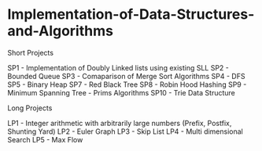 # Implementation-of-Data-Structures-and-Algorithms

Short Projects

SP1 - Implementation of Doubly Linked lists using existing SLL
SP2 - Bounded Queue
SP3 - Comaparison of Merge Sort Algorithms
SP4 - DFS
SP5 - Binary Heap
SP7 - Red Black Tree
SP8 - Robin Hood Hashing
SP9 - Minimum Spanning Tree - Prims Algorithms
SP10 - Trie Data Structure

Long Projects

LP1 - Integer arithmetic with arbitrarily large numbers (Prefix, Postfix, Shunting Yard)
LP2 - Euler Graph
LP3 - Skip List
LP4 - Multi dimensional Search
LP5 - Max Flow
